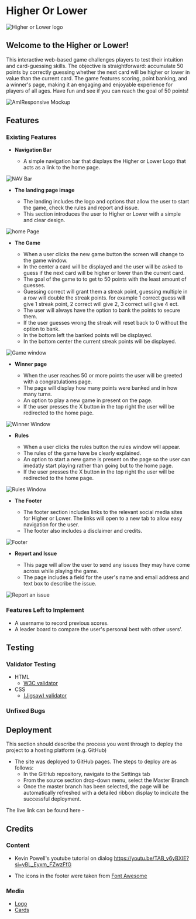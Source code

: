 # Higher Or Lower
![Higher or Lower logo ](/README/Images/logo.png)

## Welcome to the Higher or Lower! 

This interactive web-based game challenges players to test their intuition and card-guessing skills. The objective is straightforward: accumulate 50 points by correctly guessing whether the next card will be higher or lower in value than the current card. The game features scoring, point banking, and a winner's page, making it an engaging and enjoyable experience for players of all ages. Have fun and see if you can reach the goal of 50 points!

![AmIResponsive Mockup](/README/Images/am-i-responsive.jpg)

## Features 

### Existing Features

- __Navigation Bar__

  - A simple navigation bar that displays the Higher or Lower Logo that acts as a link to the home page. 

![NAV Bar](/README/Images/nav-bar.png)

- __The landing page image__

  - The landing includes the logo and options that allow the user to start the game, check the rules and report and issue. 
  - This section introduces the user to Higher or Lower with a simple and clear design.

![home Page](/README/Images/home.png)

- __The Game__
  
  - When a user clicks the new game button the screen will change to the game window.
  - In the center a card will be displayed and the user will be asked to guess if the next card will be higher or lower than the current card.
  - The goal of the game to to get to 50 points with the least amount of guesses.
  - Guessing correct will grant them a streak point, guessing multiple in a row will double the streak points. for example 1 correct guess will give 1 streak point, 2 correct will give 2, 3 correct will give 4 ect.
  - The user will always have the option to bank the points to secure them.
  - If the user guesses wrong the streak will reset back to 0 without the option to bank.
  - In the bottom left the banked points will be displayed.
  - In the bottom center the current streak points will be displayed.

![Game window](README/Images/game.png)

- __Winner page__
  
  - When the user reaches 50 or more points the user will be greeted with a congratulations page.
  - The page will display how many points were banked and in how many turns.
  - An option to play a new game in present on the page.
  - If the user presses the X button in the top right the user will be redirected to the home page.
  
![Winner Window](README/Images/winner.png)

- __Rules__

  - When a user clicks the rules button the rules window will appear.
  - The rules of the game have be clearly explained.
  - An option to start a new game is present on the page so the user can imedatly start playing rather than going but to the home page.
  - If the user presses the X button in the top right the user will be redirected to the home page.

![Rules Window](README/Images/rules.png)

- __The Footer__ 

  - The footer section includes links to the relevant social media sites for Higher or Lower. The links will open to a new tab to allow easy navigation for the user. 
  - The footer also includes a disclaimer and credits.

![Footer](/README/Images/footer.png)

- __Report and Issue__

  - This page will allow the user to send any issues they may have come across while playing the game.
  - The page includes a field for the user's name and email address and text box to describe the issue.

![Report an issue](image.png)

### Features Left to Implement

- A username to record previous scores.
- A leader board to compare the user's personal best with other users'.

## Testing 


### Validator Testing 

- HTML
  - [W3C validator](https://validator.w3.org/nu/?doc=https%3A%2F%2Fcode-institute-org.github.io%2Flove-running-2.0%2Findex.html)
- CSS
  - [(Jigsaw) validator](https://jigsaw.w3.org/css-validator/validator?uri=https%3A%2F%2Fvalidator.w3.org%2Fnu%2F%3Fdoc%3Dhttps%253A%252F%252Fcode-institute-org.github.io%252Flove-running-2.0%252Findex.html&profile=css3svg&usermedium=all&warning=1&vextwarning=&lang=en#css)

### Unfixed Bugs


## Deployment

This section should describe the process you went through to deploy the project to a hosting platform (e.g. GitHub) 

- The site was deployed to GitHub pages. The steps to deploy are as follows: 
  - In the GitHub repository, navigate to the Settings tab 
  - From the source section drop-down menu, select the Master Branch
  - Once the master branch has been selected, the page will be automatically refreshed with a detailed ribbon display to indicate the successful deployment. 

The live link can be found here - 


## Credits 


### Content 

- Kevin Powell's youtube tutorial on dialog https://youtu.be/TAB_v6yBXIE?si=yBL_Eyxm_FZwzFfG

- The icons in the footer were taken from [Font Awesome](https://fontawesome.com/)

### Media

- [Logo](https://www.vecteezy.com/vector-art/8552552-up-down-arrows-icon-inside-the-circle-upward-downward-business-logo-two-way-arrow-symbol-vector-for-your-website-design-logo-app-ui-illustration-eps-10)
- [Cards](https://www.pngegg.com/en/png-nnrxg)
